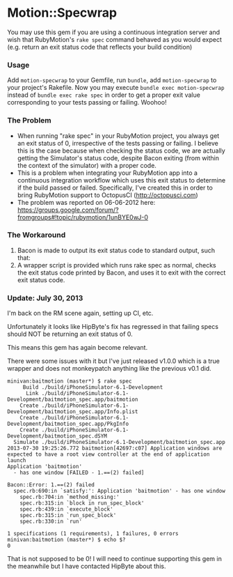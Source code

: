 # Motion::Specwrap
You may use this gem if you are using a continuous integration server and wish that RubyMotion's `rake spec` command behaved as you would expect (e.g. return an exit status code that reflects your build condition)

### Usage
Add `motion-specwrap` to your Gemfile, run `bundle`, add `motion-specwrap` to your project's Rakefile.
Now you may execute `bundle exec motion-specwrap` instead of `bundle exec rake spec` in order to get a proper exit value corresponding to your tests passing or failing. Woohoo!

### The Problem
* When running "rake spec" in your RubyMotion project, you always get an exit status of 0, irrespective of the tests passing or failing. I believe this is the case because when checking the status code, we are actually getting the Simulator's status code, despite Bacon exiting (from within the context of the simulator) with a proper code.
* This is a problem when integrating your RubyMotion app into a continuous integration workflow which uses this exit status to determine if the build passed or failed. Specifically, I've created this in order to bring RubyMotion support to OctopusCI (http://octopusci.com)
* The problem was reported on 06-06-2012 here: https://groups.google.com/forum/?fromgroups#!topic/rubymotion/1unBYE0wJ-0

### The Workaround
1. Bacon is made to output its exit status code to standard output, such that:
2. A wrapper script is provided which runs rake spec as normal, checks the exit status code printed by Bacon, and uses it to exit with the correct exit status code.

### Update: July 30, 2013

I'm back on the RM scene again, setting up CI, etc.

Unfortunately it looks like HipByte's fix has regressed in that failing
specs should NOT be returning an exit status of 0.

This means this gem has again become relevant.

There were some issues with it but I've just released v1.0.0 which is a
true wrapper and does not monkeypatch anything like the previous v0.1
did.

```
minivan:baitmotion (master*) $ rake spec
     Build ./build/iPhoneSimulator-6.1-Development
      Link ./build/iPhoneSimulator-6.1-Development/baitmotion_spec.app/baitmotion
    Create ./build/iPhoneSimulator-6.1-Development/baitmotion_spec.app/Info.plist
    Create ./build/iPhoneSimulator-6.1-Development/baitmotion_spec.app/PkgInfo
    Create ./build/iPhoneSimulator-6.1-Development/baitmotion_spec.dSYM
  Simulate ./build/iPhoneSimulator-6.1-Development/baitmotion_spec.app
2013-07-30 19:25:26.772 baitmotion[42697:c07] Application windows are expected to have a root view controller at the end of application launch
Application 'baitmotion'
  - has one window [FAILED - 1.==(2) failed]

Bacon::Error: 1.==(2) failed
  spec.rb:690:in `satisfy:': Application 'baitmotion' - has one window
	spec.rb:704:in `method_missing:'
	spec.rb:315:in `block in run_spec_block'
	spec.rb:439:in `execute_block'
	spec.rb:315:in `run_spec_block'
	spec.rb:330:in `run'

1 specifications (1 requirements), 1 failures, 0 errors
minivan:baitmotion (master*) $ echo $?
0
```

That is not supposed to be 0! I will need to continue supporting this gem in the meanwhile but I have contacted HipByte about this.
